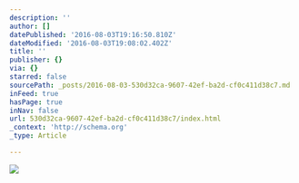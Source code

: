 ```yaml
---
description: ''
author: []
datePublished: '2016-08-03T19:16:50.810Z'
dateModified: '2016-08-03T19:08:02.402Z'
title: ''
publisher: {}
via: {}
starred: false
sourcePath: _posts/2016-08-03-530d32ca-9607-42ef-ba2d-cf0c411d38c7.md
inFeed: true
hasPage: true
inNav: false
url: 530d32ca-9607-42ef-ba2d-cf0c411d38c7/index.html
_context: 'http://schema.org'
_type: Article

---
```

![](https://the-grid-user-content.s3-us-west-2.amazonaws.com/bdd21c83-c075-4685-b4db-46b6cbc22773.png)